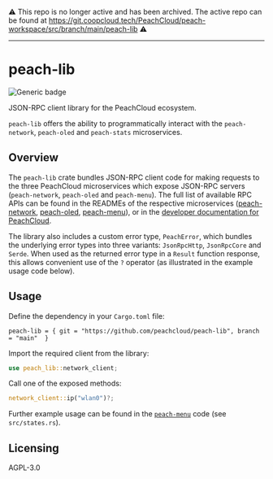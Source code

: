 ⚠️ This repo is no longer active and has been archived. The active repo can be found at https://git.coopcloud.tech/PeachCloud/peach-workspace/src/branch/main/peach-lib ⚠️

-----

# peach-lib

![Generic badge](https://img.shields.io/badge/version-1.2.9-<COLOR>.svg)

JSON-RPC client library for the PeachCloud ecosystem.

`peach-lib` offers the ability to programmatically interact with the `peach-network`, `peach-oled` and `peach-stats` microservices.

## Overview

The `peach-lib` crate bundles JSON-RPC client code for making requests to the three PeachCloud microservices which expose JSON-RPC servers (`peach-network`, `peach-oled` and `peach-menu`). The full list of available RPC APIs can be found in the READMEs of the respective microservices ([peach-network](https://github.com/peachcloud/peach-network), [peach-oled](https://github.com/peachcloud/peach-oled), [peach-menu](https://github.com/peachcloud/peach-menu)), or in the [developer documentation for PeachCloud](http://docs.peachcloud.org/software/microservices/index.html). 

The library also includes a custom error type, `PeachError`, which bundles the underlying error types into three variants: `JsonRpcHttp`, `JsonRpcCore` and `Serde`. When used as the returned error type in a `Result` function response, this allows convenient use of the `?` operator (as illustrated in the example usage code below).

## Usage

Define the dependency in your `Cargo.toml` file:

`peach-lib = { git = "https://github.com/peachcloud/peach-lib", branch = "main"  }`

Import the required client from the library:

```rust
use peach_lib::network_client;
```

Call one of the exposed methods:

```rust
network_client::ip("wlan0")?;
```

Further example usage can be found in the [`peach-menu`](https://github.com/peachcloud/peach-menu) code (see `src/states.rs`).

## Licensing

AGPL-3.0
